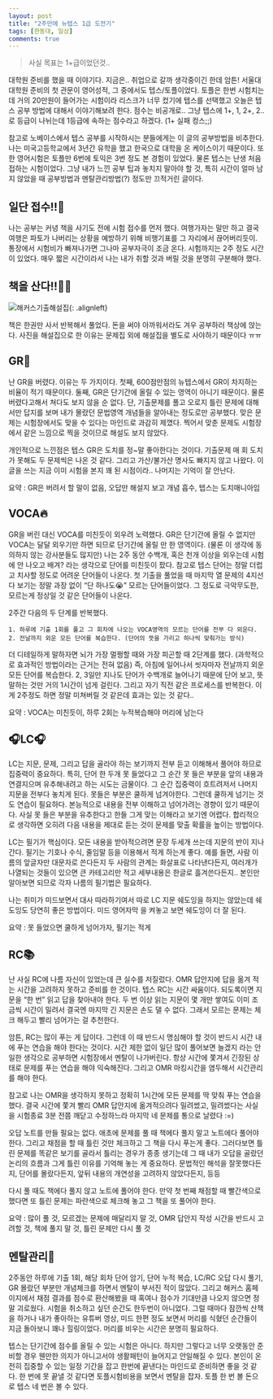 ```yaml
---
layout: post
title: "2주만에 뉴텝스 1급 도전기"
tags: [한동대, 일상]
comments: true
---
```


> 사실 목표는 1+급이었던것..  

대학원 준비를 했을 때 이야기다. 지금은.. 취업으로 갈까 생각중이긴 한데 암튼! 서울대 대학원 준비의 첫 관문이 영어성적, 그 중에서도 텝스/토플이었다. 토플은 한번 시험치는데 거의 20만원이 들어가는 시험이라 리스크가 너무 컸기에 텝스를 선택했고 오늘은 텝스 공부 방법에 대해서 이야기해보려 한다. 점수는 비공개로.. 그냥 텝스에 1+, 1, 2+, 2.. 로 등급이 나뉘는데 1등급에 속하는 점수라고 하겠다. (1+ 실패 컹스;;)  

참고로 노베이스에서 텝스 공부를 시작하시는 분들에게는 이 글의 공부방법을 비추한다. 나는 미국고등학교에서 3년간 유학을 했고 한국으로 대학을 온 케이스이기 때문이다. 또한 영어시험은 토플만 6번에 토익은 3번 정도 본 경험이 있었다. 물론 텝스는 난생 처음 접하는 시험이었다. 그냥 내가 느낀 공부 팁과 놓치지 말아야 할 것, 특히 시간이 얼마 남지 않았을 때 공부방법과 멘탈관리방법(?) 정도만 끄적거린 글이다.  

## 일단 접수!!💸  
나는 공부는 커녕 책을 사기도 전에 시험 접수를 먼저 했다. 여행가자는 말만 하고 결국 여행은 파토가 나버리는 상황을 예방하기 위해 비행기표를 그 자리에서 끊어버리듯이. 통장에서 시험비가 빠져나가면 그나마 공부자극이 조금 온다. 시험까지는 2주 정도 시간이 있었다. 매우 짧은 시간이라서 나는 내가 취할 것과 버릴 것을 분명히 구분해야 했다.  

## 책을 산다!!💸💸  
![해커스기출해설집](https://user-images.githubusercontent.com/35067611/85201702-74f75f80-b33c-11ea-9b00-784034f3c876.jpg){: .alignleft}  

책은 한권만 사서 반복해서 풀었다. 돈을 써야 아까워서라도 겨우 공부하러 책상에 앉는다. 사진을 해설집으로 한 이유는 문제집 외에 해설집을 별도로 사야하기 때문이다 ㅠㅠ  

## GR🌚  
난 GR을 버렸다. 이유는 두 가지이다. 첫째, 600점만점의 뉴텝스에서 GR이 차지하는 비율이 적기 때문이다. 둘째, GR은 단기간에 올릴 수 있는 영역이 아니기 때문이다. 물론 버렸다고해서 쳐다도 보지 않을 순 없다. 단, 기출문제를 풀고 오로지 틀린 문제에 대해서만 답지를 보며 내가 몰랐던 문법영역 개념들을 알아내는 정도로만 공부했다. 맞은 문제는 시험장에서도 맞을 수 있다는 마인드로 과감히 제꼈다. 찍어서 맞춘 문제도 시험장에서 같은 느낌으로 찍을 것이므로 해설도 보지 않았다.  

개인적으로 느낀점은 텝스 GR은 도치를 정~말 좋아한다는 것이다. 기출문제 매 회 도치가 못해도 두 문제씩은 나온 것 같다. 그리고 가산/불가산 명사도 빠지지 않고 나왔다. 이 글을 쓰는 지금 이미 시험을 본지 꽤 된 시점이라.. 나머지는 기억이 잘 안난다.  

요약 : GR은 버려서 할 말이 없음, 오답만 해설지 보고 개념 흡수, 텝스는 도치매니아임  

## VOCA🔥  
GR을 버린 대신 VOCA를 미친듯이 외우려 노력했다. GR은 단기간에 올릴 수 없지만 VOCA는 달달 외우기만 하면 되므로 단기간에 올릴 만 한 영역이다. (물론 이 생각에 동의하지 않는 강사분들도 많지만) 나는 2주 동안 수백개, 혹은 천개 이상을 외우는데 시험에 안 나오고 배겨? 라는 생각으로 단어를 미친듯이 팠다. 참고로 텝스 단어는 정말 더럽고 치사할 정도로 어려운 단어들이 나온다. 첫 기출을 풀었을 때 마지막 열 문제의 4지선다 보기는 정말 과장 없이 “단 하나도😭” 모르는 단어들이었다. 그 정도로 극악무도한, 모르는게 정상일 것 같은 단어들이 나온다.  

2주간 다음의 두 단계를 반복했다.  
~~~
1. 하루에 기출 1회를 풀고 그 회차에 나오는 VOCA영역의 모르는 단어를 전부 다 외운다.  
2. 전날까지 외운 모든 단어를 복습한다. (단어의 뜻을 가리고 하나씩 맞춰가는 방식)  
~~~

더 디테일하게 말하자면 뇌가 가장 멀쩡할 때와 가장 피곤할 때 2단계를 했다. (과학적으로 효과적인 방법이라는 근거는 전혀 없음) 즉, 아침에 일어나서 씻자마자 전날까지 외운 모든 단어를 복습한다. 2, 3일만 지나도 단어가 수백개로 늘어나기 때문에 단어 보고, 뜻 말하는 것만 거의 1시간이 넘게 걸린다. 그리고 자기 직전 같은 프로세스를 반복한다. 이게 2주정도 하면 정말 미쳐버릴 것 같은데 효과는 있는 것 같다..  

요약 : VOCA는 미친듯이, 하루 2회는 누적복습해야 머리에 남는다  

## 🎧LC🎧  
LC는 지문, 문제, 그리고 답을 골라야 하는 보기까지 전부 듣고 이해해서 풀어야 하므로 집중력이 중요하다. 특히, 단어 한 두개 못 들었다고 그 순간 못 들은 부분을 앞의 내용과 연결지으며 유추해내려고 하는 시도는 금물이다. 그 순간 집중력이 흐트려저서 나머지 지문을 전부다 놓치게 된다. 못들은 부분은 쿨하게 넘겨야한다. 그런데 쿨하게 넘기는 것도 연습이 필요하다. 본능적으로 내용을 전부 이해하고 넘어가려는 경향이 있기 때문이다. 사실 못 들은 부분을 유추한다고 한들 그게 맞는 이해라고 보기엔 어렵다. 합리적으로 생각하면 오히려 다음 내용을 제대로 듣는 것이 문제를 맞출 확률을 높이는 방법이다.  

LC는 필기가 핵심이다. 모든 내용을 받아적으려면 문장 두세개 쓰는데 지문의 반이 지나간다. 필기는 기호나 수식, 줄임말 등을 이용해서 적게 하는게 좋다. 예를 들면, 사람 이름의 앞글자만 대문자로 쓴다든지 두 사람의 관계는 화살표로 나타낸다든지, 여러개가 나열되는 것들이 있으면 큰 카테고리만 적고 세부내용은 한글로 흘겨쓴다든지.. 본인만 알아보면 되므로 각자 나름의 필기법은 필요하다.  

나는 취미가 미드보면서 대사 따라하기여서 따로 LC 지문 쉐도잉을 하지는 않았는데 쉐도잉도 당연히 좋은 방법이다. 미드 영어자막 을 켜놓고 보면 쉐도잉이 더 잘 된다.  

요약 : 못 들었으면 쿨하게 넘어가자, 필기는 적게  

## RC📚  
난 사실 RC에 나름 자신이 있었는데 큰 실수를 저질렀다. OMR 답안지에 답을 옮겨 적는 시간을 고려하지 못하고 준비를 한 것이다. 텝스 RC는 시간 싸움이다. 되도록이면 지문을 “한 번” 읽고 답을 찾아내야 한다. 두 번 이상 읽는 지문이 몇 개만 쌓여도 이미 조금씩 시간이 밀려서 결국엔 마지막 긴 지문은 손도 댈 수 없다. 그래서 모르는 문제는 체크 해두고 빨리 넘어가는 걸 추천한다.  

암튼, RC는 많이 푸는 게 답이다. 그런데 이 때 반드시 명심해야 할 것이 반드시 시간 내에 푸는 연습을 해야 한다는 것이다. 시간 제한 없이 일단 많이 풀어보면 늘겠지 라는 안일한 생각으로 공부하면 시험장에서 멘탈이 나가버린다. 항상 시간에 쫓겨서 긴장된 상태로 문제를 푸는 연습을 해야 익숙해진다. 그리고 OMR 마킹시간을 염두해서 시간관리를 해야 한다.  

참고로 나는 OMR을 생각하지 못하고 정확히 1시간에 모든 문제를 딱 맞춰 푸는 연습을 했다. 결국 시간에 쫓겨 빨리 OMR 답안지에 옮겨적으려다 밀려썼고, 밀려썼다는 사실을 시험종료 3분 전쯤 깨닫고 수정하느라 마지막 네 문제를 통으로 날렸다 :=)  

오답 노트를 만들 필요는 없다. 애초에 문제를 풀 때 책에다 풀지 말고 노트에다 풀어야 한다. 그리고 채점을 할 때 틀린 것만 체크하고 그 책을 다시 푸는게 좋다. 그러다보면 틀린 문제를 똑같은 보기를 골라서 틀리는 경우가 종종 생기는데 그 때 내가 오답을 골랐던 논리의 흐름과 그게 틀린 이유를 기억해 놓는 게 중요하다. 문법적인 해석을 잘못했다든지, 단어를 몰랐다든지, 앞뒤 내용의 개연성을 고려하지 않았다든지, 등등  

다시 풀 때도 책에다 풀지 않고 노트에 풀어야 한다. 만약 첫 번째 채점할 때 빨간색으로 했다면 또 틀린 문제는 파란색으로 체크해 놓고 그 책을 또 풀어야 한다.  

요약 : 많이 풀 것, 모르겠는 문제에 매달리지 말 것, OMR 답안지 작성 시간을 반드시 고려할 것, 책에 풀지 말 것, 틀린 문제만 다시 풀 것  

## 멘탈관리🤪  
2주동안 하루에 기출 1회, 해당 회차 단어 암기, 단어 누적 복습, LC/RC 오답 다시 풀기, GR 몰랐던 부분만 개념체크를 하면서 멘탈이 부서진 적이 많았다. 그리고 해커스 홈페이지에서 채점 결과를 점수로 환산해봤을 때 혹여나 점수가 기대만큼 나오지 않으면 정말 괴로웠다. 시험을 취소하고 싶던 순간도 한두번이 아니었다. 그럴 때마다 잠깐씩 산책을 하거나 내가 좋아하는 유튜버 영상, 미드 한편 정도 보면서 머리를 식혔던 순간들이 지금 돌아보니 꽤나 힐링이었다. 머리를 비우는 시간은 분명히 필요하다.  

텝스는 단기간에 점수를 올릴 수 있는 시험은 아니다. 하지만 그렇다고 너무 오랫동안 준비할 경우 웬만한 의지가 아니고서야 생활패턴이 늘어지고 안일해질 수 있다. 본인이 온전히 집중할 수 있는 일정 기간을 잡고 한번에 끝낸다는 마인드로 준비하면 좋을 것 같다. 한 번에 못 끝낼 것 같다면 토플시험비용을 보면서 멘탈을 잡자. 토플 한 번 볼 돈으로 텝스 네 번은 볼 수 있다.  
